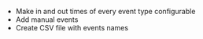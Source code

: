 - Make in and out times of every event type configurable
- Add manual events 
- Create CSV file with events names
